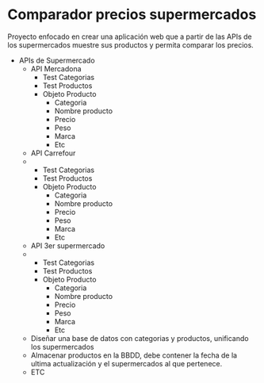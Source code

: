 # Comparador precios supermercados
Proyecto enfocado en crear una aplicación web que a partir de las APIs de los supermercados muestre sus productos y permita comparar los precios.
- APIs de Supermercado
  - API Mercadona
      - Test Categorias
      - Test Productos
      - Objeto Producto
        - Categoria
        - Nombre producto
        - Precio
        - Peso
        - Marca
        - Etc  
  - API Carrefour
  -   - Test Categorias
      - Test Productos
      - Objeto Producto
        - Categoria
        - Nombre producto
        - Precio
        - Peso
        - Marca
        - Etc  
  - API 3er supermercado
  -   - Test Categorias
      - Test Productos
      - Objeto Producto
        - Categoria
        - Nombre producto
        - Precio
        - Peso
        - Marca
        - Etc
  - Diseñar una base de datos con categorias y productos, unificando los supermercados
  - Almacenar productos en la BBDD, debe contener la fecha de la ultima actualización y el supermercados al que pertenece.
  - ETC
